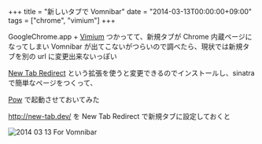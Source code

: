 +++
title = "新しいタブで Vomnibar"
date = "2014-03-13T00:00:00+09:00"
tags = ["chrome", "vimium"]
+++

GoogleChrome.app + [Vimium](https://chrome.google.com/webstore/detail/vimium/dbepggeogbaibhgnhhndojpepiihcmeb) つかってて、新規タブが Chrome 内蔵ページになってしまい Vomnibar が出てこないがつらいので調べたら、現状では新規タブを別の url に変更出来ないっぽい

[New Tab Redirect](https://chrome.google.com/webstore/detail/new-tab-redirect/icpgjfneehieebagbmdbhnlpiopdcmna) という拡張を使うと変更できるのでインストールし、sinatra で簡単なページをつくって、

[Pow](http://pow.cx/) で起動させておいてみた

http://new-tab.dev/ を New Tab Redirect で新規タブに設定しておくと

![2014 03 13 For Vomnibar](/images/2014-03-13_for_vomnibar.png)